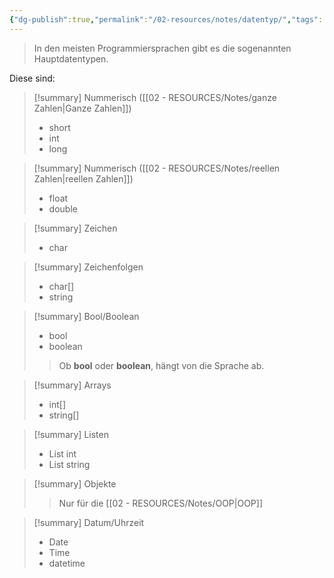 ```yaml
---
{"dg-publish":true,"permalink":"/02-resources/notes/datentyp/","tags":["code","empty"],"noteIcon":"","updated":"2024-08-16T19:23:25.027+02:00"}
---
```


>In den meisten Programmiersprachen gibt es die sogenannten Hauptdatentypen.

Diese sind:

>[!summary] Nummerisch ([[02 - RESOURCES/Notes/ganze Zahlen\|Ganze Zahlen]])
>- short
>- int
>- long

>[!summary] Nummerisch ([[02 - RESOURCES/Notes/reellen Zahlen\|reellen Zahlen]])
>- float
>- double

>[!summary] Zeichen
>- char


>[!summary] Zeichenfolgen
>- char[]
>- string


>[!summary] Bool/Boolean
>- bool
>- boolean
>> Ob **bool** oder **boolean**, hängt von die Sprache ab. 


>[!summary] Arrays
>- int[]
>- string[]


>[!summary] Listen 
>- List int 
>- List string


>[!summary] Objekte
  >> Nur für die [[02 - RESOURCES/Notes/OOP\|OOP]]
  
>[!summary] Datum/Uhrzeit
>- Date
>- Time
>- datetime